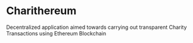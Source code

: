# Charithereum
Decentralized application aimed towards carrying out transparent Charity Transactions using Ethereum Blockchain 
